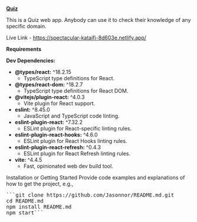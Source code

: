 [**Quiz**](https://spectacular-kataifi-8d603e.netlify.app/)

This is a Quiz web app. Anybody can use it to check their knowledge of any specific domain. 

Live Link  - https://spectacular-kataifi-8d603e.netlify.app/

**Requirements**

**Dev Dependencies:**
- **@types/react:** ^18.2.15
  - TypeScript type definitions for React.
- **@types/react-dom:** ^18.2.7
  - TypeScript type definitions for React DOM.
- **@vitejs/plugin-react:** ^4.0.3
  - Vite plugin for React support.
- **eslint:** ^8.45.0
  - JavaScript and TypeScript code linting.
- **eslint-plugin-react:** ^7.32.2
  - ESLint plugin for React-specific linting rules.
- **eslint-plugin-react-hooks:** ^4.6.0
  - ESLint plugin for React Hooks linting rules.
- **eslint-plugin-react-refresh:** ^0.4.3
  - ESLint plugin for React Refresh linting rules.
- **vite:** ^4.4.5
  - Fast, opinionated web dev build tool.



Installation or Getting Started
Provide code examples and explanations of how to get the project, e.g.,
<pre>
```git clone https://github.com/Jasonnor/README.md.git
cd README.md
npm install README.md
npm start```
</pre>

